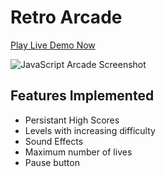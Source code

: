 # Retro Arcade

[Play Live Demo Now](https://javascript-arcade.herokuapp.com/)


![JavaScript Arcade Screenshot](http://i57.tinypic.com/ea59xj.png)

## Features Implemented
* Persistant High Scores
* Levels with increasing difficulty
* Sound Effects
* Maximum number of lives
* Pause button

